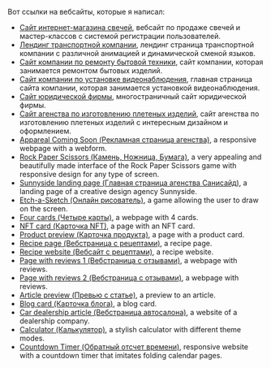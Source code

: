 Вот ссылки на вебсайты, которые я написал:
* [Сайт интернет-магазина свечей](https://neoscripter.github.io/candles_website/), вебсайт по продаже свечей и мастер-классов с системой регистрации пользователей.
* [Лендинг транспортной компании](https://neoscripter.github.io/ARBoosted/), лендинг страница транспортной компании с различной анимацией и динамической сменой языков.
* [Сайт компании по ремонту бытовой техники](https://neoscripter.github.io/appliance_repair/), сайт компании, которая занимается ремонтом бытовых изделий.
* [Сайт компании по установке видеонаблюдения](https://neoscripter.github.io/inteco-sb-new-page/), главная страница сайта компании, которая занимается установкой видеонаблюдения.
* [Сайт юридической фирмы](https://neoscripter.github.io/legal_website_youdo/), многостраничный сайт юридической фирмы.
* [Сайт агенства по изготовлению плетеных изделий](https://neoscripter.github.io/knot_agency_website/), сайт агенства по изготовлению плетеных изделий с интересным дизайном и оформлением.
* [Appareal Coming Soon (Рекламная страница агенства)](https://neoscripter.github.io/website-portfolio/apparel-coming-soon/), a responsive webpage with a webform.
* [Rock Paper Scissors (Камень, Ножница, Бумага)](https://neoscripter.github.io/website-portfolio/rock-paper-scissors-game/), a very appealing and beautifully made interface of the Rock Paper Scissors game with responsive design for any type of screen.
* [Sunnyside landing page (Главная страница агенства Санисайд)](https://neoscripter.github.io/website-portfolio/sunnyside-agency-landing-page/), a landing page of a creative design agency Sunnyside.
* [Etch-a-Sketch (Онлайн рисователь)](https://neoscripter.github.io/website-portfolio/etch-a-sketch/), a game allowing the user to draw on the screen.
* [Four cards (Четыре карты)](https://neoscripter.github.io/website-portfolio/four-cards/), a webpage with 4 cards.
* [NFT card (Карточка NFT)](https://neoscripter.github.io/website-portfolio/nft-card/), a page with an NFT card.
* [Product preview (Карточка продукта)](https://neoscripter.github.io/website-portfolio/product-preview/), a page with a product card.
* [Recipe page (Вебстраница с рецептами)](https://neoscripter.github.io/website-portfolio/recipe-page/), a recipe page.
* [Recipe website (Вебсайт с рецептами)](https://neoscripter.github.io/website-portfolio/recipe-website/), a recipe website.
* [Page with reviews 1 (Вебстраница с отзывами)](https://neoscripter.github.io/website-portfolio/social-proof-page/), a webpage with reviews.
* [Page with reviews 2 (Вебстраница с отзывами)](https://neoscripter.github.io/website-portfolio/testimonials-page/), a webpage with reviews.
* [Article preview (Превью с статье)](https://neoscripter.github.io/website-portfolio/article-preview/), a preview to an article.
* [Blog card (Карточка блога)](https://neoscripter.github.io/website-portfolio/blog-card/), a blog card.
* [Car dealership article (Вебстраница автосалона)](https://neoscripter.github.io/website-portfolio/car-article/), a website of a dealership company.
* [Calculator (Калькулятор)](https://neoscripter.github.io/website-portfolio/calculator-app/), a stylish calculator with different theme modes.
* [Countdown Timer (Обратный отсчет времени)](https://neoscripter.github.io/website-portfolio/countdown-timer/), responsive website with a countdown timer that imitates folding calendar pages.